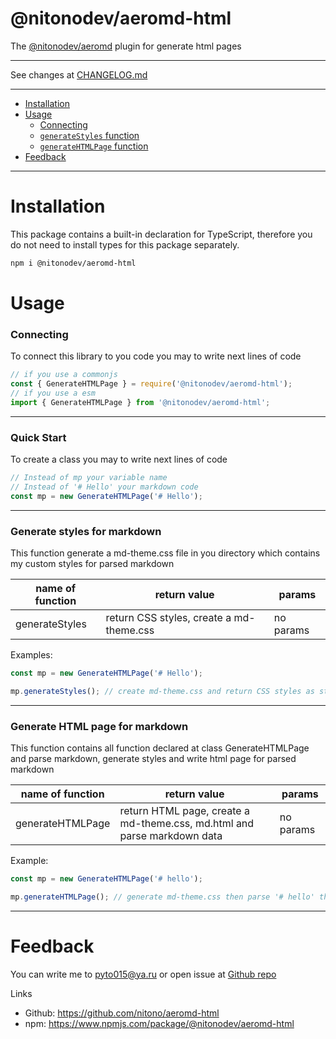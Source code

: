 # @nitonodev/aeromd-html

The [@nitonodev/aeromd](https://www.npmjs.com/package/@nitonodev/aeromd) plugin for generate html pages

---

See changes at [CHANGELOG.md](./CHANGELOG.md)

---

-   [Installation](#installation)
-   [Usage](#usage)
    -   [Connecting](#connecting)
    -   [`generateStyles` function](#generateStyles-function)
    -   [`generateHTMLPage` function](#generateHTMLpage-function)
-   [Feedback](#feedback)

---

<h1 id="installation">Installation</h1>
This package contains a built-in declaration for TypeScript, therefore you do not need to install types for this package separately.

```bash
npm i @nitonodev/aeromd-html
```

<h1 id="usage">Usage</h1>
<h3 id="connecting">
    Connecting
</h3>
To connect this library to you code you may to write next lines of code

```ts
// if you use a commonjs
const { GenerateHTMLPage } = require('@nitonodev/aeromd-html');
// if you use a esm
import { GenerateHTMLPage } from '@nitonodev/aeromd-html';
```

---

<h3 id="quick">Quick Start</h3>

To create a class you may to write next lines of code

```ts
// Instead of mp your variable name
// Instead of '# Hello' your markdown code
const mp = new GenerateHTMLPage('# Hello');
```

---

<h3 id='generateStyles-function'>Generate styles for markdown</h3>
This function generate a md-theme.css file in you directory which contains my custom styles for parsed markdown

| name of function | return value                             | params    |
| ---------------- | ---------------------------------------- | --------- |
| generateStyles   | return CSS styles, create a md-theme.css | no params |

Examples:

```ts
const mp = new GenerateHTMLPage('# Hello');

mp.generateStyles(); // create md-theme.css and return CSS styles as string
```

---

<h3 id="generateHTMLpage-function">Generate HTML page for markdown</h3>
This function contains all function declared at class GenerateHTMLPage and parse markdown, generate styles and write html page for parsed markdown

| name of function | return value                                                             | params    |
| ---------------- | ------------------------------------------------------------------------ | --------- |
| generateHTMLPage | return HTML page, create a md-theme.css, md.html and parse markdown data | no params |

Example:

```ts
const mp = new GenerateHTMLPage('# hello');

mp.generateHTMLPage(); // generate md-theme.css then parse '# hello' then generate md.html with parsed markdown and return HTML page as string
```

---

<h1 id='feedback'>
Feedback
</h1>

You can write me to pyto015@ya.ru or open issue at [Github repo](https://github.com/nitono/aeromd-html)

Links

-   Github: https://github.com/nitono/aeromd-html
-   npm: https://www.npmjs.com/package/@nitonodev/aeromd-html
